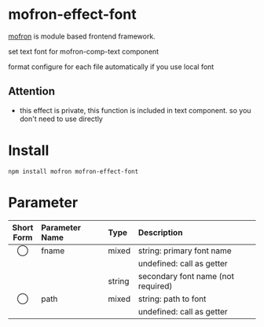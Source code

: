 # mofron-effect-font
[mofron](https://mofron.github.io/mofron/) is module based frontend framework.

set text font for mofron-comp-text component

format configure for each file automatically if you use local font

## Attention
 - this effect is private, this function is included in text component. so you don't need to use directly

# Install
```
npm install mofron mofron-effect-font
```

# Parameter

| Short<br>Form | Parameter Name | Type | Description |
|:-------------:|:---------------|:-----|:------------|
| ◯  | fname | mixed | string: primary font name |
| | | | undefined: call as getter |
| | | string | secondary font name (not required) |
| ◯  | path | mixed | string: path to font |
| | | | undefined: call as getter |

